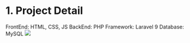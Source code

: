 # 1. Project Detail
FrontEnd: HTML, CSS, JS
BackEnd: PHP
Framework: Laravel 9
Database: MySQL
<img src="[link_anh_cua_ban](https://github.com/notepower2k1/MyImage/blob/main/image_2023-06-20_214547095.png)https://github.com/notepower2k1/MyImage/blob/main/image_2023-06-20_214547095.png">
